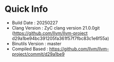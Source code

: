 # Quick Info
* Build Date : 20250227
* Clang Version : ZyC clang version 21.0.0git (https://github.com/llvm/llvm-project d29a1be94bc391205fa361f57f7fbc83c1e6f55a)
* Binutils Version : master
* Compiled Based : https://github.com/llvm/llvm-project/commit/d29a1be9

